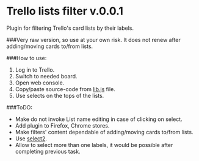 # Trello lists filter v.0.0.1
Plugin for filtering Trello's card lists by their labels.

###Very raw version, so use at your own risk. It does not renew after adding/moving cards to/from lists.

###How to use:
1. Log in to Trello.
2. Switch to needed board.
3. Open web console.
4. Copy/paste source-code from [lib.js](lib.js) file.
5. Use selects on the tops of the lists.

###ToDO:
- Make do not invoke List name editing in case of clicking on select.
- Add plugin to Firefox, Chrome stores.
- Make filters' content dependable of adding/moving cards to/from lists.
- Use [select2](https://select2.github.io/).
- Allow to select more than one labels, it would be possible after completing previous task.
